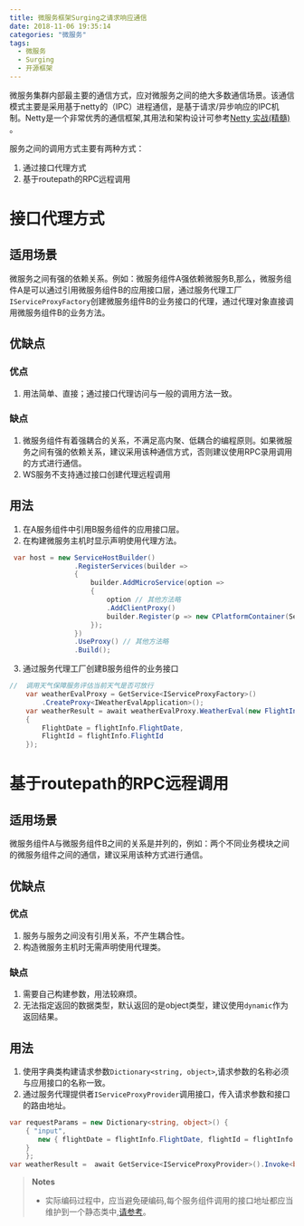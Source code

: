```yaml
---
title: 微服务框架Surging之请求响应通信
date: 2018-11-06 19:35:14
categories: "微服务"
tags:
  - 微服务
  - Surging
  - 开源框架
---
```



微服务集群内部最主要的通信方式，应对微服务之间的绝大多数通信场景。该通信模式主要是采用基于netty的（IPC）进程通信，是基于请求/异步响应的IPC机制。Netty是一个非常优秀的通信框架,其用法和架构设计可参考[Netty 实战(精髓)](https://waylau.com/essential-netty-in-action/) 。

服务之间的调用方式主要有两种方式：
1. 通过接口代理方式
2. 基于routepath的RPC远程调用

# 接口代理方式
## 适用场景
微服务之间有强的依赖关系。例如：微服务组件A强依赖微服务B,那么，微服务组件A是可以通过引用微服务组件B的应用接口层，通过服务代理工厂`IServiceProxyFactory`创建微服务组件B的业务接口的代理，通过代理对象直接调用微服务组件B的业务方法。

## 优缺点
### 优点
1. 用法简单、直接；通过接口代理访问与一般的调用方法一致。

### 缺点
1. 微服务组件有着强耦合的关系，不满足高内聚、低耦合的编程原则。如果微服务之间有强的依赖关系，建议采用该种通信方式，否则建议使用RPC录用调用的方式进行通信。
2. WS服务不支持通过接口创建代理远程调用

## 用法
1. 在A服务组件中引用B服务组件的应用接口层。
2. 在构建微服务主机时显示声明使用代理方法。
```csharp
 var host = new ServiceHostBuilder()
                .RegisterServices(builder =>
                { 
                    builder.AddMicroService(option =>
                    { 
                        option // 其他方法略
                        .AddClientProxy()
                        builder.Register(p => new CPlatformContainer(ServiceLocator.Current));
                    });
                })
                .UseProxy() // 其他方法略
                .Build();
```
3. 通过服务代理工厂创建B服务组件的业务接口
```csharp
//  调用天气保障服务评估当前天气是否可放行
    var weatherEvalProxy = GetService<IServiceProxyFactory>()
        .CreateProxy<IWeatherEvalApplication>();
    var weatherResult = await weatherEvalProxy.WeatherEval(new FlightInfoInput()
    {
        FlightDate = flightInfo.FlightDate,
        FlightId = flightInfo.FlightId
    });
```

# 基于routepath的RPC远程调用

## 适用场景
微服务组件A与微服务组件B之间的关系是并列的，例如：两个不同业务模块之间的微服务组件之间的通信，建议采用该种方式进行通信。

## 优缺点
### 优点
1. 服务与服务之间没有引用关系，不产生耦合性。
2. 构造微服务主机时无需声明使用代理类。

### 缺点
1. 需要自己构建参数，用法较麻烦。
2. 无法指定返回的数据类型，默认返回的是object类型，建议使用`dynamic`作为返回结果。

## 用法
1. 使用字典类构建请求参数`Dictionary<string, object>`,请求参数的名称必须与应用接口的名称一致。
2. 通过服务代理提供者`IServiceProxyProvider`调用接口，传入请求参数和接口的路由地址。

```csharp
var requestParams = new Dictionary<string, object>() {
    { "input", 
       new { flightDate = flightInfo.FlightDate, flightId = flightInfo.FlightId } 
    } 
    };
var weatherResult =  await GetService<IServiceProxyProvider>().Invoke<bool>(requestParams, "v1/weathereval//weathereval");
```

> **Notes**
> - 实际编码过程中，应当避免硬编码,每个服务组件调用的接口地址都应当维护到一个静态类中,[请参考](../quick-start/business-coding.md#应用层)。